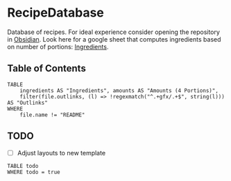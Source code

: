 # RecipeDatabase

Database of recipes.
For ideal experience consider opening the repository in [Obsidian](https://obsidian.md/).
Look here for a google sheet that computes ingredients based on number of portions: [Ingredients](https://docs.google.com/spreadsheets/d/17TsMHgSJK_kX367CU9UGzMKYD2ffc12io5_qgkD2sjA/edit?gid=0#gid=0).


## Table of Contents

```dataview
TABLE
	ingredients AS "Ingredients", amounts AS "Amounts (4 Portions)",
	filter(file.outlinks, (l) => !regexmatch("^.+gfx/.+$", string(l))) AS "Outlinks"
WHERE 
	file.name != "README"
```

## TODO

- [ ] Adjust layouts to new template

```dataview
TABLE todo
WHERE todo = true
```